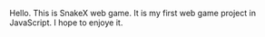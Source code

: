 Hello.
This is SnakeX web game. 
It is my first web game project in JavaScript.
I hope to enjoye it. 
